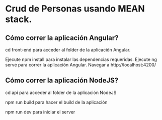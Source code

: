 # Crud de Personas usando MEAN stack.

## Cómo correr la aplicación Angular?

cd front-end para acceder al folder de la aplicación Angular.

Ejecute npm install para instalar las dependencias requeridas.
Ejecute ng serve para correr la aplicación Angular.
Navegar a http://localhost:4200/
 
## Cómo correr la aplicación NodeJS?
cd api para acceder al folder de la aplicación NodeJS

npm run build para hacer el build de la aplicación

npm run dev para iniciar el server
